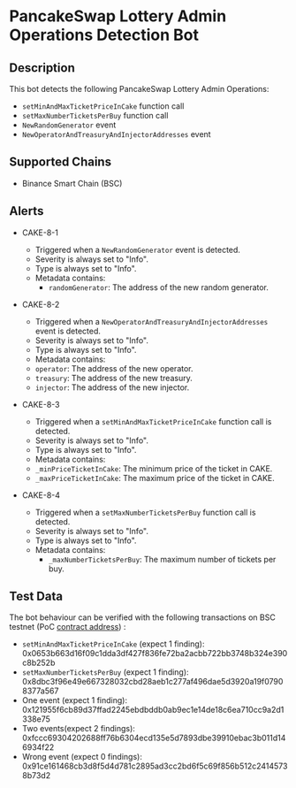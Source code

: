 # PancakeSwap Lottery Admin Operations Detection Bot

## Description

This bot detects the following PancakeSwap Lottery Admin Operations:
- `setMinAndMaxTicketPriceInCake` function call
- `setMaxNumberTicketsPerBuy` function call
- `NewRandomGenerator` event
- `NewOperatorAndTreasuryAndInjectorAddresses` event

## Supported Chains

- Binance Smart Chain (BSC)

## Alerts

- CAKE-8-1
  - Triggered when a `NewRandomGenerator` event is detected.
  - Severity is always set to "Info".
  - Type is always set to "Info".
  - Metadata contains:
    - `randomGenerator`: The address of the new random generator.
  
- CAKE-8-2
  - Triggered when a `NewOperatorAndTreasuryAndInjectorAddresses` event is detected.
  - Severity is always set to "Info".
  - Type is always set to "Info".
  - Metadata contains:
   - `operator`: The address of the new operator.
   - `treasury`: The address of the new treasury.
   - `injector`: The address of the new injector.
  
- CAKE-8-3
  - Triggered when a `setMinAndMaxTicketPriceInCake` function call is detected.
  - Severity is always set to "Info".
  - Type is always set to "Info".
   - Metadata contains:
    - `_minPriceTicketInCake`: The minimum price of the ticket in CAKE.
    - `_maxPriceTicketInCake`: The maximum price of the ticket in CAKE.
 
- CAKE-8-4
  - Triggered when a `setMaxNumberTicketsPerBuy` function call is detected.
  - Severity is always set to "Info".
  - Type is always set to "Info".
  - Metadata contains: 
    - `_maxNumberTicketsPerBuy`: The maximum number of tickets per buy.
  
## Test Data

The bot behaviour can be verified with the following transactions on BSC testnet (PoC [contract address](https://testnet.bscscan.com/address/0x1a79f536EB9E93570C30fd23Debf2a068Ea33d33)) :

  - `setMinAndMaxTicketPriceInCake` (expect 1 finding): 0x0653b663d16f09c1dda3df427f836fe72ba2acbb722bb3748b324e390c8b252b
  - `setMaxNumberTicketsPerBuy` (expect 1 finding): 0x8dbc3f96e49e667328032cbd28aeb1c277af496dae5d3920a19f07908377a567
  - One event (expect 1 finding): 0x121955f6cb89d37ffad2245ebdbddb0ab9ec1e14de18c6ea710cc9a2d1338e75
  - Two events(expect 2 findings): 0xfccc69304202688ff76b6304ecd135e5d7893dbe39910ebac3b011d146934f22
  - Wrong event (expect 0 findings): 0x91ce161468cb3d8f5d4d781c2895ad3cc2bd6f5c69f856b512c24145738b73d2
